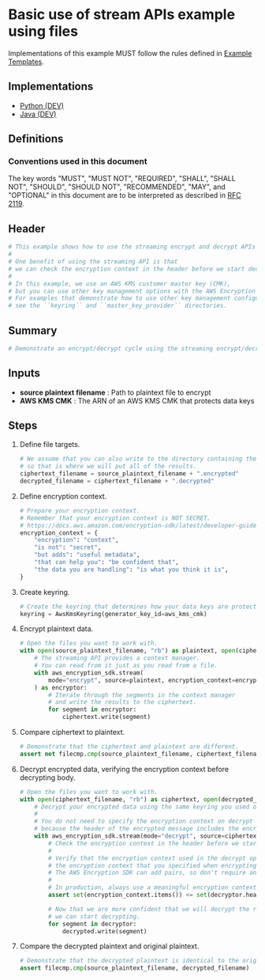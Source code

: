 [//]: # "Copyright Amazon.com Inc. or its affiliates. All Rights Reserved."
[//]: # "SPDX-License-Identifier: CC-BY-SA-4.0"

# Basic use of stream APIs example using files

Implementations of this example MUST follow the rules defined in
[Example Templates](../../../examples.md#example-templates).

## Implementations

- [Python (DEV)](https://github.com/aws/aws-encryption-sdk-python/blob/keyring/examples/src/file_streaming_defaults.py)
- [Java (DEV)](https://github.com/aws/aws-encryption-sdk-java/blob/keyring/src/examples/java/com/amazonaws/crypto/examples/FileStreamingDefaults.java)

## Definitions

### Conventions used in this document

The key words
"MUST", "MUST NOT", "REQUIRED", "SHALL", "SHALL NOT",
"SHOULD", "SHOULD NOT", "RECOMMENDED", "MAY", and "OPTIONAL"
in this document are to be interpreted as described in
[RFC 2119](https://tools.ietf.org/html/rfc2119).

## Header

```python
# This example shows how to use the streaming encrypt and decrypt APIs when working with files.
#
# One benefit of using the streaming API is that
# we can check the encryption context in the header before we start decrypting.
#
# In this example, we use an AWS KMS customer master key (CMK),
# but you can use other key management options with the AWS Encryption SDK.
# For examples that demonstrate how to use other key management configurations,
# see the ``keyring`` and ``master_key_provider`` directories.
```

## Summary

```python
# Demonstrate an encrypt/decrypt cycle using the streaming encrypt/decrypt APIs with files.
```

## Inputs

- **source plaintext filename** :
  Path to plaintext file to encrypt
- **AWS KMS CMK** :
  The ARN of an AWS KMS CMK that protects data keys

## Steps

1. Define file targets.

   ```python
   # We assume that you can also write to the directory containing the plaintext file,
   # so that is where we will put all of the results.
   ciphertext_filename = source_plaintext_filename + ".encrypted"
   decrypted_filename = ciphertext_filename + ".decrypted"
   ```

1. Define encryption context.

   ```python
   # Prepare your encryption context.
   # Remember that your encryption context is NOT SECRET.
   # https://docs.aws.amazon.com/encryption-sdk/latest/developer-guide/concepts.html#encryption-context
   encryption_context = {
       "encryption": "context",
       "is not": "secret",
       "but adds": "useful metadata",
       "that can help you": "be confident that",
       "the data you are handling": "is what you think it is",
   }
   ```

1. Create keyring.

   ```python
   # Create the keyring that determines how your data keys are protected.
   keyring = AwsKmsKeyring(generator_key_id=aws_kms_cmk)
   ```

1. Encrypt plaintext data.

   ```python
   # Open the files you want to work with.
   with open(source_plaintext_filename, "rb") as plaintext, open(ciphertext_filename, "wb") as ciphertext:
       # The streaming API provides a context manager.
       # You can read from it just as you read from a file.
       with aws_encryption_sdk.stream(
           mode="encrypt", source=plaintext, encryption_context=encryption_context, keyring=keyring
       ) as encryptor:
           # Iterate through the segments in the context manager
           # and write the results to the ciphertext.
           for segment in encryptor:
               ciphertext.write(segment)
   ```

1. Compare ciphertext to plaintext.

   ```python
   # Demonstrate that the ciphertext and plaintext are different.
   assert not filecmp.cmp(source_plaintext_filename, ciphertext_filename)
   ```

1. Decrypt encrypted data,
   verifying the encryption context before decrypting body.

   ```python
   # Open the files you want to work with.
   with open(ciphertext_filename, "rb") as ciphertext, open(decrypted_filename, "wb") as decrypted:
       # Decrypt your encrypted data using the same keyring you used on encrypt.
       #
       # You do not need to specify the encryption context on decrypt
       # because the header of the encrypted message includes the encryption context.
       with aws_encryption_sdk.stream(mode="decrypt", source=ciphertext, keyring=keyring) as decryptor:
           # Check the encryption context in the header before we start decrypting.
           #
           # Verify that the encryption context used in the decrypt operation includes
           # the encryption context that you specified when encrypting.
           # The AWS Encryption SDK can add pairs, so don't require an exact match.
           #
           # In production, always use a meaningful encryption context.
           assert set(encryption_context.items()) <= set(decryptor.header.encryption_context.items())

           # Now that we are more confident that we will decrypt the right message,
           # we can start decrypting.
           for segment in decryptor:
               decrypted.write(segment)
   ```

1. Compare the decrypted plaintext and original plaintext.

   ```python
   # Demonstrate that the decrypted plaintext is identical to the original plaintext.
   assert filecmp.cmp(source_plaintext_filename, decrypted_filename)
   ```
